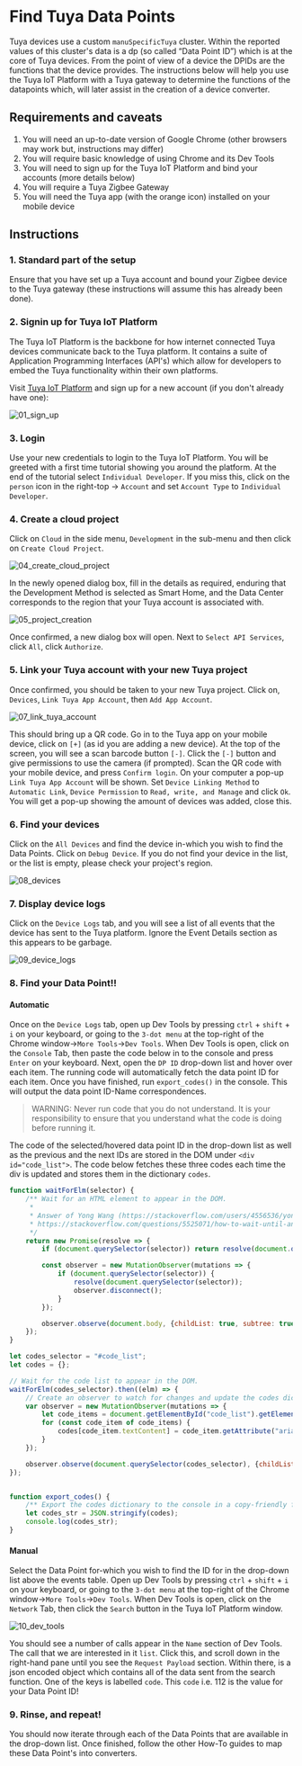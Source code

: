 # Find Tuya Data Points
Tuya devices use a custom `manuSpecificTuya` cluster. Within the reported values of this cluster's data is a dp (so called “Data Point ID”) which is at the core of Tuya devices. From the point of view of a device the DPIDs are the functions that the device provides. The instructions below will help you use the Tuya IoT Platform with a Tuya gateway to determine the functions of the datapoints which, will later assist in the creation of a device converter.

## Requirements and caveats
1. You will need an up-to-date version of Google Chrome (other browsers may work but, instructions may differ)
2. You will require basic knowledge of using Chrome and its Dev Tools
3. You will need to sign up for the Tuya IoT Platform and bind your accounts (more details below)
4. You will require a Tuya Zigbee Gateway
5. You will need the Tuya app (with the orange icon) installed on your mobile device

## Instructions
### 1. Standard part of the setup
Ensure that you have set up a Tuya account and bound your Zigbee device to the Tuya gateway (these instructions will assume this has already been done).

### 2. Signin up for Tuya IoT Platform
The Tuya IoT Platform is the backbone for how internet connected Tuya devices communicate back to the Tuya platform. It contains a suite of Application Programming Interfaces (API's) which allow for developers to embed the Tuya functionality within their own platforms.

Visit [Tuya IoT Platform](https://iot.tuya.com/) and sign up for a new account (if you don't already have one):

![01_sign_up](../../images/how_tos/tuya_dp/01_sign_up.png)

### 3. Login
Use your new credentials to login to the Tuya IoT Platform. You will be greeted with a first time tutorial showing you around the platform. At the end of the tutorial select `Individual Developer`. If you miss this, click on the `person` icon in the right-top -> `Account` and set `Account Type` to `Individual Developer`.

### 4. Create a cloud project
Click on `Cloud` in the side menu, `Development` in the sub-menu and then click on `Create Cloud Project`.

![04_create_cloud_project](../../images/how_tos/tuya_dp/04_create_cloud_project.png)

In the newly opened dialog box, fill in the details as required, enduring that the Development Method is selected as Smart Home, and the Data Center corresponds to the region that your Tuya account is associated with.

![05_project_creation](../../images/how_tos/tuya_dp/05_project_creation.png)

Once confirmed, a new dialog box will open. Next to `Select API Services`, click `All`, click `Authorize`.

### 5. Link your Tuya account with your new Tuya project
Once confirmed, you should be taken to your new Tuya project. Click on, `Devices`, `Link Tuya App Account`, then `Add App Account`.

![07_link_tuya_account](../../images/how_tos/tuya_dp/07_link_tuya_account.png)

This should bring up a QR code. Go in to the Tuya app on your mobile device, click on `[+]` (as id you are adding a new device). At the top of the screen, you will see a scan barcode button `[-]`. Click the `[-]` button and give permissions to use the camera (if prompted). Scan the QR code with your mobile device, and press `Confirm login`. On your computer a pop-up `Link Tuya App Account` will be shown. Set `Device Linking Method` to `Automatic Link`, `Device Permission` to `Read, write, and Manage` and click `Ok`. You will get a pop-up showing the amount of devices was added, close this.

### 6. Find your devices
Click on the `All Devices` and find the device in-which you wish to find the Data Points. Click on `Debug Device`. If you do not find your device in the list, or the list is empty, please check your project's region.

![08_devices](../../images/how_tos/tuya_dp/08_devices.png)

### 7. Display device logs
Click on the `Device Logs` tab, and you will see a list of all events that the device has sent to the Tuya platform. Ignore the Event Details section as this appears to be garbage.

![09_device_logs](../../images/how_tos/tuya_dp/09_device_logs.png)

### 8. Find your Data Point!!

#### **Automatic**

Once on the `Device Logs` tab, open up Dev Tools by pressing `ctrl` + `shift` + `i` on your keyboard, or going to the `3-dot menu` at the top-right of the Chrome window->`More Tools`->`Dev Tools`. When Dev Tools is open, click on the `Console` Tab, then paste the code below in to the console and press `Enter` on your keyboard. Next, open the `DP ID` drop-down list and hover over each item. The running code will automatically fetch the data point ID for each item. Once you have finished, run `export_codes()` in the console. This will output the data point ID-Name correspondences.

> WARNING: Never run code that you do not understand. It is your responsibility to ensure that you understand what the code is doing before running it.

The code of the selected/hovered data point ID in the drop-down list as well as the previous and the next IDs are stored in the DOM under `<div id="code_list">`. The code below fetches these three codes each time the div is updated and stores them in the dictionary `codes`.

```javascript
function waitForElm(selector) {
    /** Wait for an HTML element to appear in the DOM.
     * 
     * Answer of Yong Wang (https://stackoverflow.com/users/4556536/yong-wang) to
     * https://stackoverflow.com/questions/5525071/how-to-wait-until-an-element-exists
     */
    return new Promise(resolve => {
        if (document.querySelector(selector)) return resolve(document.querySelector(selector));

        const observer = new MutationObserver(mutations => {
            if (document.querySelector(selector)) {
                resolve(document.querySelector(selector));
                observer.disconnect();
            }
        });

        observer.observe(document.body, {childList: true, subtree: true});
    });
}

let codes_selector = "#code_list";
let codes = {};

// Wait for the code list to appear in the DOM.
waitForElm(codes_selector).then((elm) => {
    // Create an observer to watch for changes and update the codes dictionary.
    var observer = new MutationObserver(mutations => {
        let code_items = document.getElementById("code_list").getElementsByTagName("div");
        for (const code_item of code_items) {
            codes[code_item.textContent] = code_item.getAttribute("aria-label");
        }
    });

    observer.observe(document.querySelector(codes_selector), {childList: true});
});


function export_codes() {
    /** Export the codes dictionary to the console in a copy-friendly format. */
    let codes_str = JSON.stringify(codes);
    console.log(codes_str);
}
```

#### **Manual**

Select the Data Point for-which you wish to find the ID for in the drop-down list above the events table. Open up Dev Tools by pressing `ctrl` + `shift` + `i` on your keyboard, or going to the `3-dot menu` at the top-right of the Chrome window->`More Tools`->`Dev Tools`. When Dev Tools is open, click on the `Network` Tab, then click the `Search` button in the Tuya IoT Platform window.

![10_dev_tools](../../images/how_tos/tuya_dp/10_dev_tools.png)

You should see a number of calls appear in the `Name` section of Dev Tools. The call that we are interested in it `list`. Click this, and scroll down in the right-hand pane until you see the `Request Payload` section. Within there, is a json encoded object which contains all of the data sent from the search function. One of the keys is labelled `code`. This `code` i.e. 112 is the value for your Data Point ID!

### 9. Rinse, and repeat!

You should now iterate through each of the Data Points that are available in the drop-down list. Once finished, follow the other How-To guides to map these Data Point's into converters.
